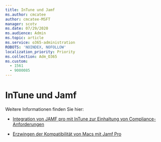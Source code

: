 ```yaml
---
title: InTune und Jamf
ms.author: cmcatee
author: cmcatee-MSFT
manager: scotv
ms.date: 07/29/2020
ms.audience: Admin
ms.topic: article
ms.service: o365-administration
ROBOTS: 'NOINDEX, NOFOLLOW'
localization_priority: Priority
ms.collection: Adm_O365
ms.custom:
  - 1561
  - 9000085
---
```


# <a name="intune-and-jamf"></a>InTune und Jamf

Weitere Informationen finden Sie hier: 

- [Integration von JAMF pro mit InTune zur Einhaltung von Compliance-Anforderungen](https://docs.microsoft.com/intune/conditional-access-integrate-jamf)

- [Erzwingen der Kompatibilität von Macs mit Jamf Pro](https://docs.microsoft.com/intune/conditional-access-assign-jamf)